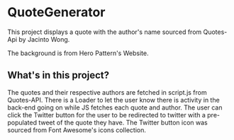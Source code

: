 # QuoteGenerator

This project displays a quote with
the author's name sourced 
from Quotes-Api by Jacinto Wong.

The background is from Hero Pattern's 
Website.

## What's in this project?

The quotes and their respective authors are fetched 
in script.js from Quotes-API. There is a 
Loader to let the user know there is activity
in the back-end going on while JS fetches each
quote and author. The user can click the 
Twitter button for the user to be redirected
to twitter with a pre-populated tweet of the 
quote they have. The Twitter button icon 
was sourced from Font Awesome's icons collection. 
